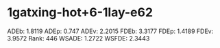 # 1gatxing-hot+6-1lay-e62

ADEb: 1.8119
ADEp: 0.747
ADEv: 2.2015
FDEb: 3.3177
FDEp: 1.4189
FDEv: 3.9572
Rank: 446
WSADE: 1.2722
WSFDE: 2.3443